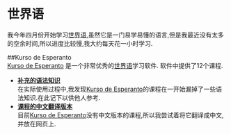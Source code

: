 ﻿世界语  
=============  

我今年四月份开始学习[世界语],虽然它是一门易学易懂的语言,但是我最近没有太多的空余时间,所以进度比较慢,我大约每天花一小时学习.  

##Kurso de Esperanto  
[Kurso de Esperanto] 是一个非常优秀的[世界语]学习软件. 软件中提供了12个课程.  
   
*  __[补充的语法知识](Esperanto-Gramma.zh)__  
在实际使用过程中,我发现[Kurso de Esperanto]的课程在一开始漏掉了一些语法知识.在此记下以供他人参考.   
*  __[课程的中文翻译版本](Esperanto-Chinese.en)__  
目前[Kurso de Esperanto]没有中文版本的课程,所以我尝试着将它翻译成中文,并放在网页上.  



[Kurso de Esperanto]:http://www.kurso.com.br/  
[世界语]:http://en.wikipedia.org/wiki/Esperanto